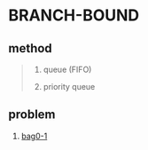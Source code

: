 # BRANCH-BOUND
## method
>1. queue (FIFO)
>
>2. priority queue
>
## problem
1. [bag0-1](https://github.com/Iris-Song/algorithm/blob/main/branch-bound/bag0-1.cpp)
